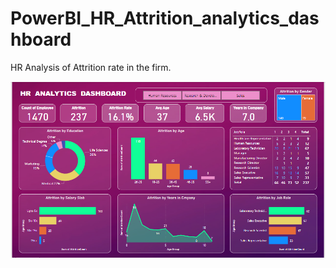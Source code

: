 # PowerBI_HR_Attrition_analytics_dashboard
HR Analysis of Attrition rate in the firm.


<img src= "https://github.com/AnjliS/PowerBI_HR_Attrition_analytics_dashboard/blob/main/HR%20Analytics%20of%20attrition.png" alt="MLBC">



